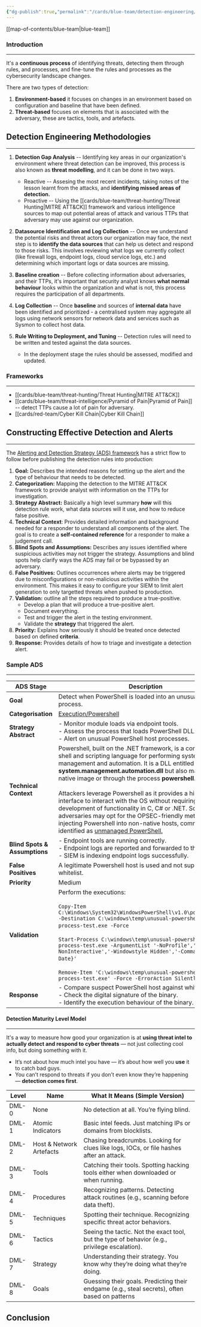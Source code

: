 ```yaml
---
{"dg-publish":true,"permalink":"/cards/blue-team/detection-engineering/detection-engineering/","tags":["sunday","template"]}
---
```


[[map-of-contents/blue-team\|blue-team]]
### Introduction 
---
It's a **continuous process** of identifying threats, detecting them through rules, and processes, and fine-tune the rules and processes as the cybersecurity landscape changes.

There are two types of detection:

1. **Environment-based** it focuses on changes in an environment based on configuration and baseline that have been defined.
2. **Threat-based** focuses on elements that is associated with the adversary, these are tactics, tools, and artefacts.

## Detection Engineering Methodologies
---

1. **Detection Gap Analysis** -- Identifying key areas in our organization's environment where threat detection can be improved, this process is also known as **threat modelling**, and it can be done in two ways.
	- Reactive -- Assesing the most recent incidents, taking notes of the lesson learnt from the attacks, and **identifying missed areas of detection.**
	- Proactive -- Using the [[cards/blue-team/threat-hunting/Threat Hunting\|MITRE ATT&CK]] framework and various intelligence sources to map out potential areas of attack and various TTPs that adversary may use against our organization.

2. **Datasource Identification and Log Collection** -- Once we understand the potential risks and threat actors our organization may face, the next step is to **identify the data sources** that can help us detect and respond to those risks. This involves reviewing what logs we currently collect (like firewall logs, endpoint logs, cloud service logs, etc.) and determining which important logs or data sources are missing.

3. **Baseline creation** -- Before collecting information about adversaries, and their TTPs, it's important that security analyst knows **what normal behaviour** looks within the organization and what is not, this process requires the participation of all departments.

4. **Log Collection** -- Once **baseline** and sources of **internal data** have been identified and prioritized - a centralised system may aggregate all logs using network sensors for network data and services such as Sysmon to collect host data.

5. **Rule Writing to Deployment, and Tuning** -- Detection rules will need to be written and tested against the data sources. 
	- In the deployment stage the rules should be assessed, modified and updated.
### Frameworks
---

- [[cards/blue-team/threat-hunting/Threat Hunting\|MITRE ATT&CK]]
- [[cards/blue-team/threat-intelligence/Pyramid of Pain\|Pyramid of Pain]] -- detect TTPs cause a lot of pain for adversary.
- [[cards/red-team/Cyber Kill Chain\|Cyber Kill Chain]]

## Constructing Effective Detection and Alerts
---
The [Alerting and Detection Strategy (ADS) framework](https://github.com/palantir/alerting-detection-strategy-framework) has a strict flow to follow before publishing the detection rules into production:

1. **Goal:** Describes the intended reasons for setting up the alert and the type of behaviour that needs to be detected.
2. **Categorization:**  Mapping the detection to the MITRE ATT&CK framework to provide analyst with information on the TTPs for investigation.
3. **Strategy Abstract:** Basically a high level summary **how** will this detection rule work, what data sources will it use, and how to reduce false positive.
4. **Technical Context**: Provides detailed information and background needed for a responder to understand all components of the alert. The goal is to create a **self-contained reference** for a responder to make a judgement call.
5. **Blind Spots and Assumptions:** Describes any issues identified where suspicious activities may not trigger the strategy. Assumptions and blind spots help clarify ways the ADS may fail or be bypassed by an adversary.
6. **False Positives:** Outlines occurrences where alerts may be triggered due to misconfigurations or non-malicious activities within the environment. This makes it easy to configure your SIEM to limit alert generation to only targetted threats when pushed to production.
7. **Validation:** outline all the steps required to produce a true-positive.
	- Develop a plan that will produce a true-positive alert.
	- Document everything.
	- Test and trigger the alert in the testing environment.
	- Validate the **strategy** that triggered the alert.
8. **Priority:**  Explains how seriously it should be treated once detected based on defined **criteria**.
9. **Response:** Provides details of how to triage and investigate a detection alert. 
### Sample ADS
---

|ADS Stage|Description|
|---|---|
|**Goal**|Detect when PowerShell is loaded into an unusual host process.|
|**Categorisation**|[Execution/Powershell](https://attack.mitre.org/wiki/Technique/T1086)|
|**Strategy Abstract**|- Monitor module loads via endpoint tools.<br>- Assess the process that loads PowerShell DLL.<br>- Alert on unusual PowerShell host processes.|
|**Technical Context**|Powershell, built on the .NET framework, is a command-line shell and scripting language for performing system management and automation. It is a DLL entitled **system.management.automation.dll** but also may exist as a native image or through the process **powershell.exe.**<br><br>Attackers leverage Powershell as it provides a high-level interface to interact with the OS without requiring the development of functionality in C, C# or .NET. Sophisticated adversaries may opt for the OPSEC-friendly method of injecting Powershell into non-native hosts, commonly identified as [unmanaged PowerShell.](https://github.com/leechristensen/UnmanagedPowerShell)|
|**Blind Spots & Assumptions**|- Endpoint tools are running correctly.<br>- Endpoint logs are reported and forwarded to the SIEM.<br>- SIEM is indexing endpoint logs successfully.|
|**False Positives**|A legitimate Powershell host is used and not suppressed via a whitelist.|
|**Priority**|Medium|
|**Validation**|Perform the executions:<br><br>`Copy-Item C:\Windows\System32\WindowsPowerShell\v1.0\powershell.exe -Destination C:\windows\temp\unusual-powershell-host-process-test.exe -Force` <br><br>`Start-Process C:\windows\temp\unusual-powershell-host-process-test.exe -ArgumentList '-NoProfile','-NonInteractive','-Windowstyle Hidden','-Command {Get-Date}'` <br><br>`Remove-Item 'C:\windows\temp\unusual-powershell-host-process-test.exe' -Force -ErrorAction SilentlyContinue`|
|**Response**|- Compare suspect PowerShell host against whitelist entries.<br>- Check the digital signature of the binary.<br>- Identify the execution behaviour of the binary.|


#### Detection Maturity Level Model
---
It's a way to measure how good your organization is at **using threat intel to actually detect and respond to cyber threats** — not just collecting cool info, but doing something with it.

- It’s not about how much intel you have — it’s about how well you **use** it to catch bad guys.
- You can’t respond to threats if you don’t even know they’re happening — **detection comes first**.

| Level   | Name                   | What It Means (Simple Version)                                                                 |
|---------|------------------------|-----------------------------------------------------------------------------------------------|
| DML-0   | None                   | No detection at all. You’re flying blind.                                                     |
| DML-1   | Atomic Indicators      | Basic intel feeds. Just matching IPs or domains from blocklists.                             |
| DML-2   | Host & Network Artefacts | Chasing breadcrumbs. Looking for clues like logs, IOCs, or file hashes after an attack.     |
| DML-3   | Tools                  | Catching their tools. Spotting hacking tools either when downloaded or when running.         |
| DML-4   | Procedures             | Recognizing patterns. Detecting attack routines (e.g., scanning before data theft).          |
| DML-5   | Techniques             | Spotting their technique. Recognizing specific threat actor behaviors.                       |
| DML-6   | Tactics                | Seeing the tactic. Not the exact tool, but the type of behavior (e.g., privilege escalation).|
| DML-7   | Strategy               | Understanding their strategy. You know why they’re doing what they’re doing.                 |
| DML-8   | Goals                  | Guessing their goals. Predicting their endgame (e.g., steal secrets), often based on patterns
## Conclusion




